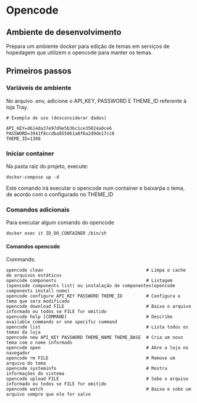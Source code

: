 # Opencode
## Ambiente de desenvolvimento

Prepara um ambiente docker para edição de temas em serviços de hopedagem que utilizem o opencode para manter os temas.

## Primeiros passos
### Variáveis de ambiente

No arquivo .env, adicione o API_KEY, PASSWORD E THEME_ID referente à loja Tray.

```shell
# Exemplo de uso (desconsiderar dados)

API_KEY=d614da37e97d9e5b3bc1ce35024a0ce6
PASSWORD=3941f8ccdba855061a8f6a2d9de17cc8
THEME_ID=1308
```

### Iniciar container

Na pasta raiz do projeto, execute:

```shell
docker-compose up -d
```

Este comando irá executar o opencode num container e baixarṕa o tema, de acordo com o configurado no THEME_ID 

### Comandos adicionais
Para executar algum comando do opencode

```shell
docker exec it ID_DO_CONTAINER /bin/sh
```

#### Comandos opencode
Commands:
```shell
opencode clean                                       # Limpa o cache de arquivos estáticos
opencode components                                  # Listagem (opencode components list) ou instalação de componentes(opencode components install nome)
opencode configure API_KEY PASSWORD THEME_ID         # Configura o tema que sera modificado
opencode download FILE                               # Baixa o arquivo informado ou todos se FILE for omitido
opencode help [COMMAND]                              # Describe available commands or one specific command
opencode list                                        # Lista todos os temas da loja
opencode new API_KEY PASSWORD THEME_NAME THEME_BASE  # Cria um novo tema com o nome informado
opencode open                                        # Abre a loja no navegador
opencode rm FILE                                     # Remove um arquivo do tema
opencode systeminfo                                  # Mostra informações do sistema
opencode upload FILE                                 # Sobe o arquivo informado ou todos se FILE for omitido
opencode watch                                       # Baixa e sobe um arquivo sempre que ele for salvo
```
